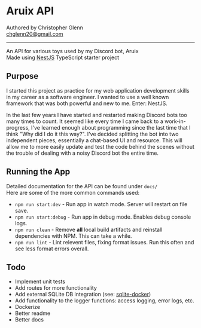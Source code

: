 # Aruix API

Authored by Christopher Glenn  
chglenn20@gmail.com  

---

An API for various toys used by my Discord bot, Aruix  
Made using [NestJS](https://nestjs.com/) TypeScript starter project  

## Purpose

I started this project as practice for my web application development skills in my career as a software engineer. I wanted to use a well known framework that was both powerful and new to me. Enter: NestJS. 

In the last few years I have started and restarted making Discord bots too many times to count. It seemed like every time I came back to a work-in-progress, I've learned enough about programming since the last time that I think "Why did I do it this way?". I've decided splitting the bot into two independent pieces, essentially a chat-based UI and resource. This will allow me to more easily update and test the code behind the scenes without the trouble of dealing with a noisy Discord bot the entire time. 

## Running the App

Detailed documentation for the API can be found under `docs/`  
Here are some of the more common commands used:  

- `npm run start:dev` - Run app in watch mode. Server will restart on file save.
- `npm run start:debug` - Run app in debug mode. Enables debug console logs. 
- `npm run clean` - Remove **all** local build artifacts and reinstall dependencies with NPM. This can take a while.
- `npm run lint` - Lint relevent files, fixing format issues. Run this often and see less format errors overall. 

## Todo

- Implement unit tests
- Add routes for more functionality
- Add external SQLite DB integration (see: [sqlite-docker](https://github.com/glennpai/sqlite-docker))
- Add functionality to the logger functions: access logging, error logs, etc. 
- Dockerize
- Better readme
- Better docs
